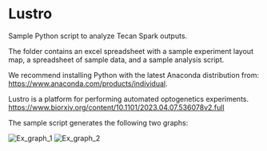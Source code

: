 # Lustro
Sample Python script to analyze Tecan Spark outputs.

The folder contains an excel spreadsheet with a sample experiment layout map, a spreadsheet of sample data, and a sample analysis script.

We recommend installing Python with the latest Anaconda distribution from: https://www.anaconda.com/products/individual.

Lustro is a platform for performing automated optogenetics experiments. https://www.biorxiv.org/content/10.1101/2023.04.07.536078v2.full

The sample script generates the following two graphs:

![Ex_graph_1](https://github.com/mccleanlab/Lustro/assets/92339134/100324c2-3085-4fcb-a484-d0867542756b)
![Ex_graph_2](https://github.com/mccleanlab/Lustro/assets/92339134/7b2306a8-9bdb-497d-b897-1c38235c92a7)
